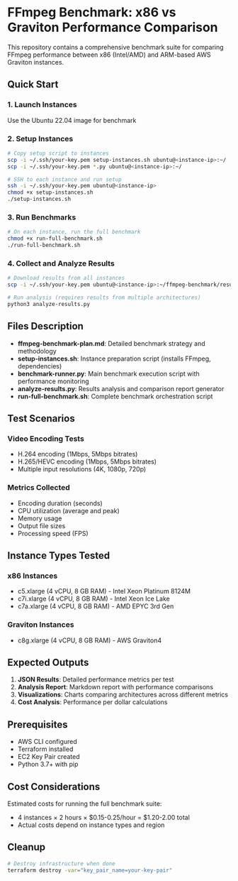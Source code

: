 # FFmpeg Benchmark: x86 vs Graviton Performance Comparison

This repository contains a comprehensive benchmark suite for comparing FFmpeg performance between x86 (Intel/AMD) and ARM-based AWS Graviton instances.

## Quick Start

### 1. Launch Instances

Use the Ubuntu 22.04 image for benchmark


### 2. Setup Instances
```bash
# Copy setup script to instances
scp -i ~/.ssh/your-key.pem setup-instances.sh ubuntu@<instance-ip>:~/
scp -i ~/.ssh/your-key.pem *.py ubuntu@<instance-ip>:~/

# SSH to each instance and run setup
ssh -i ~/.ssh/your-key.pem ubuntu@<instance-ip>
chmod +x setup-instances.sh
./setup-instances.sh
```

### 3. Run Benchmarks
```bash
# On each instance, run the full benchmark
chmod +x run-full-benchmark.sh
./run-full-benchmark.sh
```

### 4. Collect and Analyze Results
```bash
# Download results from all instances
scp -i ~/.ssh/your-key.pem ubuntu@<instance-ip>:~/ffmpeg-benchmark/results/*.json ./results/

# Run analysis (requires results from multiple architectures)
python3 analyze-results.py
```

## Files Description

- **ffmpeg-benchmark-plan.md**: Detailed benchmark strategy and methodology
- **setup-instances.sh**: Instance preparation script (installs FFmpeg, dependencies)
- **benchmark-runner.py**: Main benchmark execution script with performance monitoring
- **analyze-results.py**: Results analysis and comparison report generator
- **run-full-benchmark.sh**: Complete benchmark orchestration script

## Test Scenarios

### Video Encoding Tests
- H.264 encoding (1Mbps, 5Mbps bitrates)
- H.265/HEVC encoding (1Mbps, 5Mbps bitrates)
- Multiple input resolutions (4K, 1080p, 720p)

### Metrics Collected
- Encoding duration (seconds)
- CPU utilization (average and peak)
- Memory usage
- Output file sizes
- Processing speed (FPS)

## Instance Types Tested

### x86 Instances
- c5.xlarge (4 vCPU, 8 GB RAM) - Intel Xeon Platinum 8124M
- c7i.xlarge (4 vCPU, 8 GB RAM) - Intel Xeon Ice Lake
- c7a.xlarge (4 vCPU, 8 GB RAM) - AMD EPYC 3rd Gen

### Graviton Instances
- c8g.xlarge (4 vCPU, 8 GB RAM) - AWS Graviton4

## Expected Outputs

1. **JSON Results**: Detailed performance metrics per test
2. **Analysis Report**: Markdown report with performance comparisons
3. **Visualizations**: Charts comparing architectures across different metrics
4. **Cost Analysis**: Performance per dollar calculations

## Prerequisites

- AWS CLI configured
- Terraform installed
- EC2 Key Pair created
- Python 3.7+ with pip

## Cost Considerations

Estimated costs for running the full benchmark suite:
- 4 instances × 2 hours × $0.15-0.25/hour = $1.20-2.00 total
- Actual costs depend on instance types and region

## Cleanup

```bash
# Destroy infrastructure when done
terraform destroy -var="key_pair_name=your-key-pair"
```